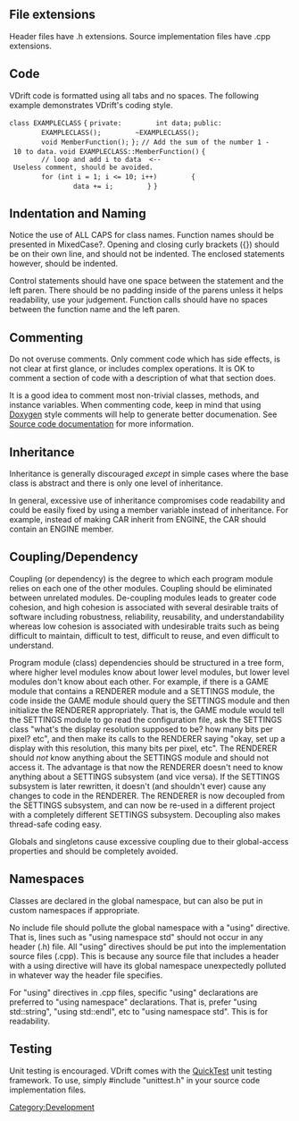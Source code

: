 File extensions
---------------

Header files have .h extensions. Source implementation files have .cpp extensions.

Code
----

VDrift code is formatted using all tabs and no spaces. The following example demonstrates VDrift's coding style.

`class EXAMPLECLASS`
`{`
`private:`
`        int data;`
`public:`
`        EXAMPLECLASS();`
`        ~EXAMPLECLASS(); `
`        void MemberFunction();`
`};`
`// Add the sum of the number 1 - 10 to data.`
`void EXAMPLECLASS::MemberFunction()`
`{`
`        // loop and add i to data  <-- Useless comment, should be avoided.`
`        for (int i = 1; i <= 10; i++)`
`        {`
`                data += i;`
`        }`
`}`

Indentation and Naming
----------------------

Notice the use of ALL CAPS for class names. Function names should be presented in MixedCase?. Opening and closing curly brackets ({}) should be on their own line, and should not be indented. The enclosed statements however, should be indented.

Control statements should have one space between the statement and the left paren. There should be no padding inside of the parens unless it helps readability, use your judgement. Function calls should have no spaces between the function name and the left paren.

Commenting
----------

Do not overuse comments. Only comment code which has side effects, is not clear at first glance, or includes complex operations. It is OK to comment a section of code with a description of what that section does.

It is a good idea to comment most non-trivial classes, methods, and instance variables. When commenting code, keep in mind that using [Doxygen](http://doxygen.org/) style comments will help to generate better documenation. See [Source code documentation](Source_code_documentation.md) for more information.

Inheritance
-----------

Inheritance is generally discouraged *except* in simple cases where the base class is abstract and there is only one level of inheritance.

In general, excessive use of inheritance compromises code readability and could be easily fixed by using a member variable instead of inheritance. For example, instead of making CAR inherit from ENGINE, the CAR should contain an ENGINE member.

Coupling/Dependency
-------------------

Coupling (or dependency) is the degree to which each program module relies on each one of the other modules. Coupling should be eliminated between unrelated modules. De-coupling modules leads to greater code cohesion, and high cohesion is associated with several desirable traits of software including robustness, reliability, reusability, and understandability whereas low cohesion is associated with undesirable traits such as being difficult to maintain, difficult to test, difficult to reuse, and even difficult to understand.

Program module (class) dependencies should be structured in a tree form, where higher level modules know about lower level modules, but lower level modules don't know about each other. For example, if there is a GAME module that contains a RENDERER module and a SETTINGS module, the code inside the GAME module should query the SETTINGS module and then initialize the RENDERER appropriately. That is, the GAME module would tell the SETTINGS module to go read the configuration file, ask the SETTINGS class "what's the display resolution supposed to be? how many bits per pixel? etc", and then make its calls to the RENDERER saying "okay, set up a display with this resolution, this many bits per pixel, etc". The RENDERER should *not* know anything about the SETTINGS module and should not access it. The advantage is that now the RENDERER doesn't need to know anything about a SETTINGS subsystem (and vice versa). If the SETTINGS subsystem is later rewritten, it doesn't (and shouldn't ever) cause any changes to code in the RENDERER. The RENDERER is now decoupled from the SETTINGS subsystem, and can now be re-used in a different project with a completely different SETTINGS subsystem. Decoupling also makes thread-safe coding easy.

Globals and singletons cause excessive coupling due to their global-access properties and should be completely avoided.

Namespaces
----------

Classes are declared in the global namespace, but can also be put in custom namespaces if appropriate.

No include file should pollute the global namespace with a "using" directive. That is, lines such as "using namespace std" should not occur in any header (.h) file. All "using" directives should be put into the implementation source files (.cpp). This is because any source file that includes a header with a using directive will have its global namespace unexpectedly polluted in whatever way the header file specifies.

For "using" directives in .cpp files, specific "using" declarations are preferred to "using namespace" declarations. That is, prefer "using std::string", "using std::endl", etc to "using namespace std". This is for readability.

Testing
-------

Unit testing is encouraged. VDrift comes with the [QuickTest](http://quicktest.sourceforge.net) unit testing framework. To use, simply \#include "unittest.h" in your source code implementation files.

<Category:Development>
